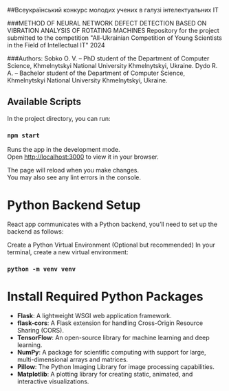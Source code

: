 ##Всеукраїнський конкурс молодих учених в галузі інтелектуальних ІТ

###METHOD OF NEURAL NETWORK DEFECT DETECTION BASED ON VIBRATION ANALYSIS OF ROTATING MACHINES
Repository for the project submitted to the competition "All-Ukrainian Competition of Young Scientists in the Field of Intellectual IT" 2024

###Authors:
Sobko O. V. – PhD student of the Department of Computer Science, Khmelnytskyi National University Khmelnytskyi, Ukraine.
Dydo R. A. – Bachelor student of the Department of Computer Science, Khmelnytskyi National University Khmelnytskyi, Ukraine.


## Available Scripts

In the project directory, you can run:

### `npm start`

Runs the app in the development mode.\
Open [http://localhost:3000](http://localhost:3000) to view it in your browser.

The page will reload when you make changes.\
You may also see any lint errors in the console.

# Python Backend Setup
React app communicates with a Python backend, you’ll need to set up the backend as follows:

Create a Python Virtual Environment (Optional but recommended)
In your terminal, create a new virtual environment:

### `python -m venv venv`

# Install Required Python Packages

- **Flask**: A lightweight WSGI web application framework.
- **flask-cors**: A Flask extension for handling Cross-Origin Resource Sharing (CORS).
- **TensorFlow**: An open-source library for machine learning and deep learning.
- **NumPy**: A package for scientific computing with support for large, multi-dimensional arrays and matrices.
- **Pillow**: The Python Imaging Library for image processing capabilities.
- **Matplotlib**: A plotting library for creating static, animated, and interactive visualizations.

